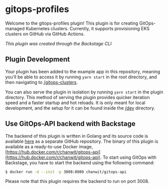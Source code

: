 # gitops-profiles

Welcome to the gitops-profiles plugin!
This plugin is for creating GitOps-managed Kubernetes clusters. Currently, it supports provisioning EKS clusters on GitHub via GitHub Actions.

_This plugin was created through the Backstage CLI_

## Plugin Development

Your plugin has been added to the example app in this repository, meaning you'll be able to access it by running `yarn start` in the root directory, and then navigating to [/gitops-clusters](http://localhost:3000/gitops-profiles).

You can also serve the plugin in isolation by running `yarn start` in the plugin directory.
This method of serving the plugin provides quicker iteration speed and a faster startup and hot reloads.
It is only meant for local development, and the setup for it can be found inside the [/dev](./dev) directory.

## Use GitOps-API backend with Backstage

The backend of this plugin is written in Golang and its source code is available [here](https://github.com/chanwit/gitops-api) as a separate GitHub repository.
The binary of this plugin is available as a ready-to-use Docker image, [https://hub.docker.com/r/chanwit/gitops-api](https://hub.docker.com/r/chanwit/gitops-api).
To start using GitOps with Backstage, you have to start the backend using the following command:

```bash
$ docker run -d --init -p 3008:8080 chanwit/gitops-api
```

Please note that this plugin requires the backend to run on port 3008.
